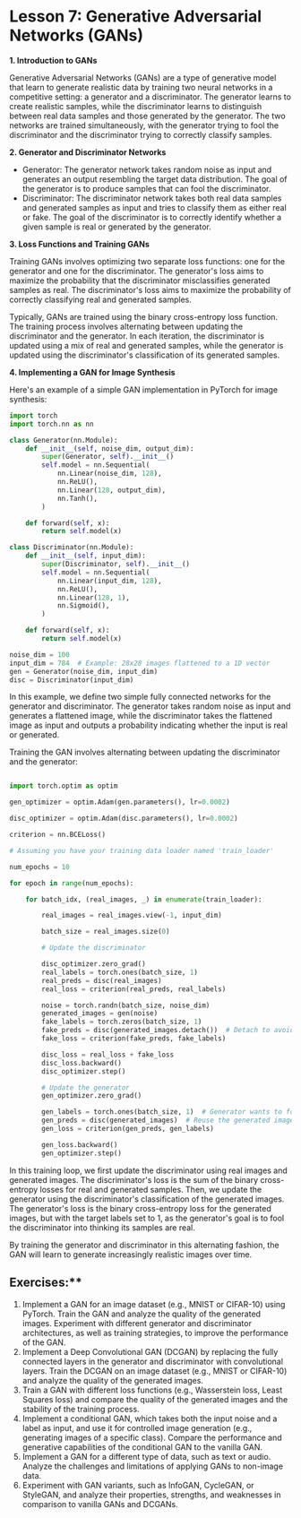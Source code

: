 # Lesson 7: Generative Adversarial Networks (GANs)

**1. Introduction to GANs**

Generative Adversarial Networks (GANs) are a type of generative model that learn to generate realistic data by training two neural networks in a competitive setting: a generator and a discriminator. The generator learns to create realistic samples, while the discriminator learns to distinguish between real data samples and those generated by the generator. The two networks are trained simultaneously, with the generator trying to fool the discriminator and the discriminator trying to correctly classify samples.

**2. Generator and Discriminator Networks**



* Generator: The generator network takes random noise as input and generates an output resembling the target data distribution. The goal of the generator is to produce samples that can fool the discriminator.
* Discriminator: The discriminator network takes both real data samples and generated samples as input and tries to classify them as either real or fake. The goal of the discriminator is to correctly identify whether a given sample is real or generated by the generator.

**3. Loss Functions and Training GANs**

Training GANs involves optimizing two separate loss functions: one for the generator and one for the discriminator. The generator's loss aims to maximize the probability that the discriminator misclassifies generated samples as real. The discriminator's loss aims to maximize the probability of correctly classifying real and generated samples.

Typically, GANs are trained using the binary cross-entropy loss function. The training process involves alternating between updating the discriminator and the generator. In each iteration, the discriminator is updated using a mix of real and generated samples, while the generator is updated using the discriminator's classification of its generated samples.

**4. Implementing a GAN for Image Synthesis**

Here's an example of a simple GAN implementation in PyTorch for image synthesis:


```python
import torch
import torch.nn as nn

class Generator(nn.Module):
    def __init__(self, noise_dim, output_dim):
        super(Generator, self).__init__()
        self.model = nn.Sequential(
            nn.Linear(noise_dim, 128),
            nn.ReLU(),
            nn.Linear(128, output_dim),
            nn.Tanh(),
        )

    def forward(self, x):
        return self.model(x)

class Discriminator(nn.Module):
    def __init__(self, input_dim):
        super(Discriminator, self).__init__()
        self.model = nn.Sequential(
            nn.Linear(input_dim, 128),
            nn.ReLU(),
            nn.Linear(128, 1),
            nn.Sigmoid(),
        )

    def forward(self, x):
        return self.model(x)

noise_dim = 100
input_dim = 784  # Example: 28x28 images flattened to a 1D vector
gen = Generator(noise_dim, input_dim)
disc = Discriminator(input_dim)
```


In this example, we define two simple fully connected networks for the generator and discriminator. The generator takes random noise as input and generates a flattened image, while the discriminator takes the flattened image as input and outputs a probability indicating whether the input is real or generated.

Training the GAN involves alternating between updating the discriminator and the generator:

```python

import torch.optim as optim

gen_optimizer = optim.Adam(gen.parameters(), lr=0.0002)

disc_optimizer = optim.Adam(disc.parameters(), lr=0.0002)

criterion = nn.BCELoss()

# Assuming you have your training data loader named 'train_loader'

num_epochs = 10

for epoch in range(num_epochs):

    for batch_idx, (real_images, _) in enumerate(train_loader):

        real_images = real_images.view(-1, input_dim)

        batch_size = real_images.size(0)

        # Update the discriminator

        disc_optimizer.zero_grad()
        real_labels = torch.ones(batch_size, 1)
        real_preds = disc(real_images)
        real_loss = criterion(real_preds, real_labels)

        noise = torch.randn(batch_size, noise_dim)
        generated_images = gen(noise)
        fake_labels = torch.zeros(batch_size, 1)
        fake_preds = disc(generated_images.detach())  # Detach to avoid updating the generator
        fake_loss = criterion(fake_preds, fake_labels)

        disc_loss = real_loss + fake_loss
        disc_loss.backward()
        disc_optimizer.step()

        # Update the generator
        gen_optimizer.zero_grad()

        gen_labels = torch.ones(batch_size, 1)  # Generator wants to fool the discriminator
        gen_preds = disc(generated_images)  # Reuse the generated images
        gen_loss = criterion(gen_preds, gen_labels)

        gen_loss.backward()
        gen_optimizer.step()
```


In this training loop, we first update the discriminator using real images and generated images. The discriminator's loss is the sum of the binary cross-entropy losses for real and generated samples. Then, we update the generator using the discriminator's classification of the generated images. The generator's loss is the binary cross-entropy loss for the generated images, but with the target labels set to 1, as the generator's goal is to fool the discriminator into thinking its samples are real.

By training the generator and discriminator in this alternating fashion, the GAN will learn to generate increasingly realistic images over time.


## Exercises:**

1. Implement a GAN for an image dataset (e.g., MNIST or CIFAR-10) using PyTorch. Train the GAN and analyze the quality of the generated images. Experiment with different generator and discriminator architectures, as well as training strategies, to improve the performance of the GAN.
2. Implement a Deep Convolutional GAN (DCGAN) by replacing the fully connected layers in the generator and discriminator with convolutional layers. Train the DCGAN on an image dataset (e.g., MNIST or CIFAR-10) and analyze the quality of the generated images.
3. Train a GAN with different loss functions (e.g., Wasserstein loss, Least Squares loss) and compare the quality of the generated images and the stability of the training process.
4. Implement a conditional GAN, which takes both the input noise and a label as input, and use it for controlled image generation (e.g., generating images of a specific class). Compare the performance and generative capabilities of the conditional GAN to the vanilla GAN.
5. Implement a GAN for a different type of data, such as text or audio. Analyze the challenges and limitations of applying GANs to non-image data.
6. Experiment with GAN variants, such as InfoGAN, CycleGAN, or StyleGAN, and analyze their properties, strengths, and weaknesses in comparison to vanilla GANs and DCGANs.